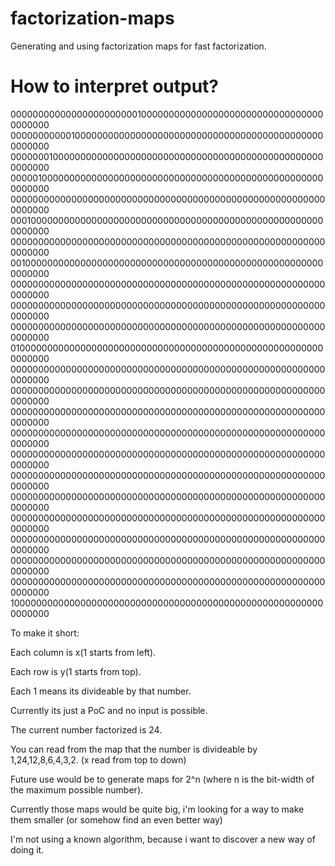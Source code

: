 # factorization-maps
Generating and using factorization maps for fast factorization.

# How to interpret output?
0000000000000000000000010000000000000000000000000000000000000000
0000000000010000000000000000000000000000000000000000000000000000
0000000100000000000000000000000000000000000000000000000000000000
0000010000000000000000000000000000000000000000000000000000000000
0000000000000000000000000000000000000000000000000000000000000000
0001000000000000000000000000000000000000000000000000000000000000
0000000000000000000000000000000000000000000000000000000000000000
0010000000000000000000000000000000000000000000000000000000000000
0000000000000000000000000000000000000000000000000000000000000000
0000000000000000000000000000000000000000000000000000000000000000
0000000000000000000000000000000000000000000000000000000000000000
0100000000000000000000000000000000000000000000000000000000000000
0000000000000000000000000000000000000000000000000000000000000000
0000000000000000000000000000000000000000000000000000000000000000
0000000000000000000000000000000000000000000000000000000000000000
0000000000000000000000000000000000000000000000000000000000000000
0000000000000000000000000000000000000000000000000000000000000000
0000000000000000000000000000000000000000000000000000000000000000
0000000000000000000000000000000000000000000000000000000000000000
0000000000000000000000000000000000000000000000000000000000000000
0000000000000000000000000000000000000000000000000000000000000000
0000000000000000000000000000000000000000000000000000000000000000
0000000000000000000000000000000000000000000000000000000000000000
1000000000000000000000000000000000000000000000000000000000000000

To make it short:

Each column is x(1 starts from left).

Each row is y(1 starts from top).

Each 1 means its divideable by that number.

Currently its just a PoC and no input is possible.

The current number factorized is 24.

You can read from the map that the number is divideable by 1,24,12,8,6,4,3,2. (x read from top to down)


Future use would be to generate maps for 2^n (where n is the bit-width of the maximum possible number).

Currently those maps would be quite big, i'm looking for a way to make them smaller (or somehow find an even better way)

I'm not using a known algorithm, because i want to discover a new way of doing it.
